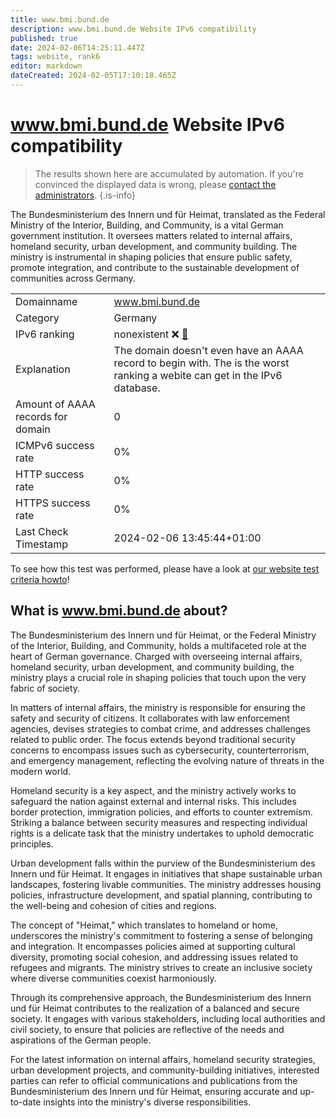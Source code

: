 ```yaml
---
title: www.bmi.bund.de
description: www.bmi.bund.de Website IPv6 compatibility
published: true
date: 2024-02-06T14:25:11.447Z
tags: website, rank6
editor: markdown
dateCreated: 2024-02-05T17:10:18.465Z
---
```


# www.bmi.bund.de Website IPv6 compatibility

> The results shown here are accumulated by automation. If you're convinced the displayed data is wrong, please [contact the administrators](/howto/chat). 
{.is-info}

The Bundesministerium des Innern und für Heimat, translated as the Federal Ministry of the Interior, Building, and Community, is a vital German government institution. It oversees matters related to internal affairs, homeland security, urban development, and community building. The ministry is instrumental in shaping policies that ensure public safety, promote integration, and contribute to the sustainable development of communities across Germany.


|   |   |
| - | - |
| Domainname | www.bmi.bund.de
| Category | Germany |
| IPv6 ranking | nonexistent :x: [🔗](/howto/ranking) |
| Explanation | The domain doesn't even have an AAAA record to begin with. The is the worst ranking a webite can get in the IPv6 database. |
| Amount of AAAA records for domain | 0 |
| ICMPv6 success rate | 0%|
| HTTP success rate | 0% |
| HTTPS success rate | 0% |
| Last Check Timestamp | 2024-02-06 13:45:44+01:00 |

To see how this test was performed, please have a look at [our website test criteria howto](/howto/testcriteria/website)!


## What is www.bmi.bund.de about?
The Bundesministerium des Innern und für Heimat, or the Federal Ministry of the Interior, Building, and Community, holds a multifaceted role at the heart of German governance. Charged with overseeing internal affairs, homeland security, urban development, and community building, the ministry plays a crucial role in shaping policies that touch upon the very fabric of society.

In matters of internal affairs, the ministry is responsible for ensuring the safety and security of citizens. It collaborates with law enforcement agencies, devises strategies to combat crime, and addresses challenges related to public order. The focus extends beyond traditional security concerns to encompass issues such as cybersecurity, counterterrorism, and emergency management, reflecting the evolving nature of threats in the modern world.

Homeland security is a key aspect, and the ministry actively works to safeguard the nation against external and internal risks. This includes border protection, immigration policies, and efforts to counter extremism. Striking a balance between security measures and respecting individual rights is a delicate task that the ministry undertakes to uphold democratic principles.

Urban development falls within the purview of the Bundesministerium des Innern und für Heimat. It engages in initiatives that shape sustainable urban landscapes, fostering livable communities. The ministry addresses housing policies, infrastructure development, and spatial planning, contributing to the well-being and cohesion of cities and regions.

The concept of "Heimat," which translates to homeland or home, underscores the ministry's commitment to fostering a sense of belonging and integration. It encompasses policies aimed at supporting cultural diversity, promoting social cohesion, and addressing issues related to refugees and migrants. The ministry strives to create an inclusive society where diverse communities coexist harmoniously.

Through its comprehensive approach, the Bundesministerium des Innern und für Heimat contributes to the realization of a balanced and secure society. It engages with various stakeholders, including local authorities and civil society, to ensure that policies are reflective of the needs and aspirations of the German people.

For the latest information on internal affairs, homeland security strategies, urban development projects, and community-building initiatives, interested parties can refer to official communications and publications from the Bundesministerium des Innern und für Heimat, ensuring accurate and up-to-date insights into the ministry's diverse responsibilities.


